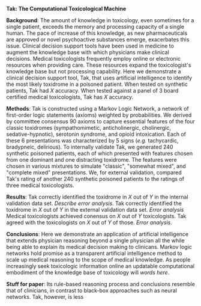 **Tak: The Computational Toxicological Machine**

**Background**: The amount of knowledge in toxicology, even sometimes for a single patient, exceeds the memory and processing capacity of a single human. The pace of increase of this knowledge, as new pharmaceuticals are approved or novel psychoactive substances emerge, exacerbates this issue. Clinical decision support tools have been used in medicine to augment the knowledge base with which physicians make clinical decisions. Medical toxicologists frequently employ online or electronic resources when providing care. These resources expand the toxicologist's knowledge base but not processing capability. Here we demonstrate a clinical decision support tool, Tak, that uses artificial intelligence to identify the most likely toxidrome in a poisoned patient. When tested on synthetic patients, Tak had _X_ accuracy. When tested against a panel of 3 board certified medical toxicologists, Tak has _X_ accuracy. 

**Methods**: Tak is constructed using a Markov Logic Network, a network of first-order logic statements (axioms) weighted by probabilities. We derived by committee consensus 90 axioms to capture essential features of the four classic toxidromes (sympathomimetic, anticholinergic, cholinergic, sedative-hypnotic), serotonin syndrome, and opioid intoxication. Each of these 6 presentations was characterized by 5 signs (_e.g._ tachycardic, bradypneic, delirious). To internally validate Tak, we generated 240 synthetic poisoned patients, each of which presented with features chosen from one dominant and one distracting toxidrome. The features were chosen in various mixtures to simulate "classic", "somewhat mixed", and "complete mixed" presentations. We, for external validation, compared Tak's rating of another 240 synthetic poisoned patients to the ratings of three medical toxicologists.

**Results**: Tak correctly identified the toxidrome in _X_ out of _Y_ in the internal validation data set. _Describe error analysis_. Tak correctly identified the toxidrome in _X_ out of _Y_ in the external validation data set. _Error analysis_ Medical toxicologists achieved conensus on _X_ out of _Y_ toxicologists. Tak agreed with the toxicologists on _X_ out of _Y_ of those. _Error analysis_. 

**Conclusions**: Here we demonstrate an application of artificial intelligence that extends physician reasoning beyond a single physician all the while being able to explain its medical decision making to clinicans. Markov logic networks hold promise as a transparent artificial intelligence method to scale up medical reasoning to the scope of medical knowledge. As people increasingly seek toxicologic information online an updatable computational embodiment of the knowledge base of toxicology will _words here_.

**Stuff for paper**:  Its rule-based reasoning process and conclusions resemble that of clinicians, in contrast to black-box approaches such as neural networks. Tak, however, is less
